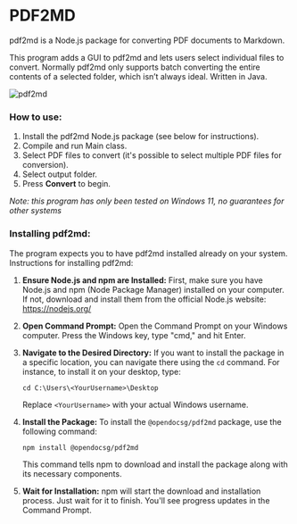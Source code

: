 # PDF2MD

pdf2md is a Node.js package for converting PDF documents to Markdown.

This program adds a GUI to pdf2md and lets users select individual files to convert. Normally pdf2md only supports batch converting the entire contents of a selected folder, which isn’t always ideal. Written in Java.   

![pdf2md](https://github.com/chr-hall/PDF2MD/assets/117752515/3d26bb15-5c64-4f77-a80d-6126a060247f)

### How to use:
1. Install the pdf2md Node.js package (see below for instructions).
2. Compile and run Main class.
3. Select PDF files to convert (it's possible to select multiple PDF files for conversion).
4. Select output folder.
5. Press **Convert** to begin.

*Note: this program has only been tested on Windows 11, no guarantees for other systems*

### Installing pdf2md:

The program expects you to have pdf2md installed already on your system. Instructions for installing pdf2md:

1. **Ensure Node.js and npm are Installed:**
   First, make sure you have Node.js and npm (Node Package Manager) installed on your computer. If not, download and install them from the official Node.js website: https://nodejs.org/

2. **Open Command Prompt:**
   Open the Command Prompt on your Windows computer. Press the Windows key, type "cmd," and hit Enter.

3. **Navigate to the Desired Directory:**
   If you want to install the package in a specific location, you can navigate there using the `cd` command. For instance, to install it on your desktop, type:
   
   ```
   cd C:\Users\<YourUsername>\Desktop
   ```

   Replace `<YourUsername>` with your actual Windows username.

4. **Install the Package:**
   To install the `@opendocsg/pdf2md` package, use the following command:

   ```
   npm install @opendocsg/pdf2md
   ```

   This command tells npm to download and install the package along with its necessary components.

5. **Wait for Installation:**
   npm will start the download and installation process. Just wait for it to finish. You'll see progress updates in the Command Prompt.


